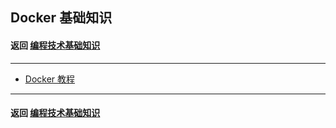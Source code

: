 ## Docker 基础知识
#### 返回 [编程技术基础知识](../编程技术基础知识.md)

---

- [Docker 教程](./基础知识/Docker教程.md)


---

#### 返回 [编程技术基础知识](../编程技术基础知识.md)
